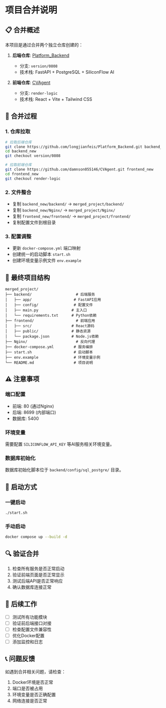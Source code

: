 # 项目合并说明

## 📋 合并概述

本项目是通过合并两个独立仓库创建的：

1. **后端仓库**: [Platform_Backend](https://github.com/longjianfeis/Platform_Backend/tree/version/0808)
   - 分支: `version/0808`
   - 技术栈: FastAPI + PostgreSQL + SiliconFlow AI

2. **前端仓库**: [CVAgent](https://github.com/damnson055146/CVAgent/tree/render-logic)
   - 分支: `render-logic`
   - 技术栈: React + Vite + Tailwind CSS

## 🔄 合并过程

### 1. 仓库拉取
```bash
# 拉取后端仓库
git clone https://github.com/longjianfeis/Platform_Backend.git backend_new
cd backend_new
git checkout version/0808

# 拉取前端仓库
git clone https://github.com/damnson055146/CVAgent.git frontend_new
cd frontend_new
git checkout render-logic
```

### 2. 文件整合
- 复制 `backend_new/backend/` → `merged_project/backend/`
- 复制 `backend_new/Nginx/` → `merged_project/Nginx/`
- 复制 `frontend_new/frontend/` → `merged_project/frontend/`
- 复制配置文件到根目录

### 3. 配置调整
- 更新 `docker-compose.yml` 端口映射
- 创建统一的启动脚本 `start.sh`
- 创建环境变量示例文件 `env.example`

## 📁 最终项目结构

```
merged_project/
├── backend/                    # 后端服务
│   ├── app/                   # FastAPI应用
│   ├── config/                # 配置文件
│   ├── main.py               # 主入口
│   └── requirements.txt      # Python依赖
├── frontend/                   # 前端应用
│   ├── src/                  # React源码
│   ├── public/               # 静态资源
│   └── package.json          # Node.js依赖
├── Nginx/                      # 反向代理
├── docker-compose.yml         # 服务编排
├── start.sh                   # 启动脚本
├── env.example                # 环境变量示例
└── README.md                  # 项目说明
```

## ⚠️ 注意事项

### 端口配置
- 前端: 80 (通过Nginx)
- 后端: 8699 (内部端口)
- 数据库: 5400

### 环境变量
需要配置 `SILICONFLOW_API_KEY` 等AI服务相关环境变量。

### 数据库初始化
数据库初始化脚本位于 `backend/config/sql_postgre/` 目录。

## 🚀 启动方式

### 一键启动
```bash
./start.sh
```

### 手动启动
```bash
docker compose up --build -d
```

## 🔍 验证合并

1. 检查所有服务是否正常启动
2. 验证前端页面是否正常显示
3. 测试后端API是否正常响应
4. 确认数据库连接正常

## 📝 后续工作

- [ ] 测试所有功能模块
- [ ] 验证前后端接口对接
- [ ] 检查配置文件兼容性
- [ ] 优化Docker配置
- [ ] 添加监控和日志

## 📞 问题反馈

如遇到合并相关问题，请检查：
1. Docker环境是否正常
2. 端口是否被占用
3. 环境变量是否正确配置
4. 网络连接是否正常
